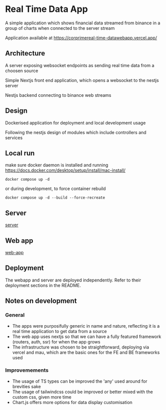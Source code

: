 # Real Time Data App

A simple application which shows financial data streamed from binance in a group of charts when connected to the server stream

Application available at https://corprimereal-time-datawebapp.vercel.app/

## Architecture

A server exposing websocket endpoints as sending real time data from a choosen source

Simple Nextjs front end application, which opens a websocket to the nestjs server

Nestjs backend connecting to binance web streams

## Design

Dockerised application for deployment and local development usage

Following the nestjs design of modules which include controllers and services

## Local run

make sure docker daemon is installed and running https://docs.docker.com/desktop/setup/install/mac-install/

```
docker compose up -d
```

or during development, to force container rebuild

```
docker compose up -d --build --force-recreate
```

## Server

[server](/server/README.md)

## Web app

[web-app](real-time-web-app/README.md)

## Deployment

The webapp and server are deployed independently. Refer to their deployment sections in the README.

## Notes on development

### General

- The apps were purposifully generic in name and nature, reflecting it is a real time application to get data from a source
- The web app uses nextjs so that we can have a fully featured framework (routers, auth, ssr) for when the app grows
- The infrastructure was chosen to be straightforward, deploying via vercel and mau, which are the basic ones for the FE and BE frameworks used

### Improvemements

- The usage of TS types can be improved the 'any' used around for brevities sake
- The usage of tailwindcss could be improved or better mixed with the custom css, given more time
- Chart.js offers more options for data display customisation
